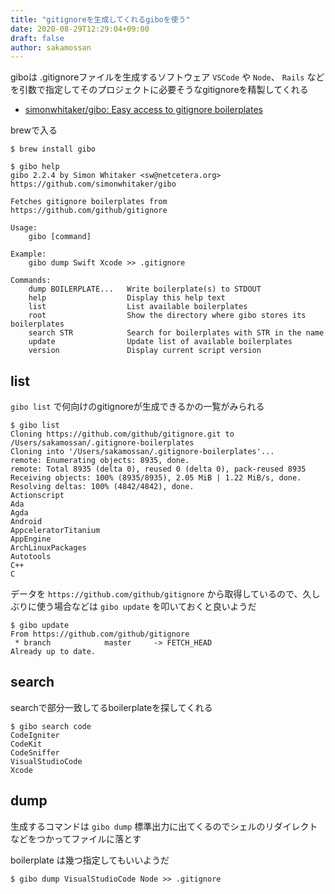 ```yaml
---
title: "gitignoreを生成してくれるgiboを使う"
date: 2020-08-29T12:29:04+09:00
draft: false
author: sakamossan
---
```


giboは .gitignoreファイルを生成するソフトウェア
`VSCode` や `Node`、 `Rails` などを引数で指定してそのプロジェクトに必要そうなgitignoreを精製してくれる

- [simonwhitaker/gibo: Easy access to gitignore boilerplates](https://github.com/simonwhitaker/gibo)

brewで入る

```console
$ brew install gibo 
```

```console
$ gibo help
gibo 2.2.4 by Simon Whitaker <sw@netcetera.org>
https://github.com/simonwhitaker/gibo

Fetches gitignore boilerplates from https://github.com/github/gitignore

Usage:
    gibo [command]

Example:
    gibo dump Swift Xcode >> .gitignore

Commands:
    dump BOILERPLATE...   Write boilerplate(s) to STDOUT
    help                  Display this help text
    list                  List available boilerplates
    root                  Show the directory where gibo stores its boilerplates
    search STR            Search for boilerplates with STR in the name
    update                Update list of available boilerplates
    version               Display current script version
```

## list

`gibo list` で何向けのgitignoreが生成できるかの一覧がみられる

```
$ gibo list
Cloning https://github.com/github/gitignore.git to /Users/sakamossan/.gitignore-boilerplates
Cloning into '/Users/sakamossan/.gitignore-boilerplates'...
remote: Enumerating objects: 8935, done.
remote: Total 8935 (delta 0), reused 0 (delta 0), pack-reused 8935
Receiving objects: 100% (8935/8935), 2.05 MiB | 1.22 MiB/s, done.
Resolving deltas: 100% (4842/4842), done.
Actionscript
Ada
Agda
Android
AppceleratorTitanium
AppEngine
ArchLinuxPackages
Autotools
C++
C
```

データを `https://github.com/github/gitignore` から取得しているので、久しぶりに使う場合などは `gibo update` を叩いておくと良いようだ

```console
$ gibo update
From https://github.com/github/gitignore
 * branch            master     -> FETCH_HEAD
Already up to date.
```

## search

searchで部分一致してるboilerplateを探してくれる

```console
$ gibo search code
CodeIgniter
CodeKit
CodeSniffer
VisualStudioCode
Xcode
```

## dump

生成するコマンドは `gibo dump`
標準出力に出てくるのでシェルのリダイレクトなどをつかってファイルに落とす

boilerplate は幾つ指定してもいいようだ

```
$ gibo dump VisualStudioCode Node >> .gitignore
```
